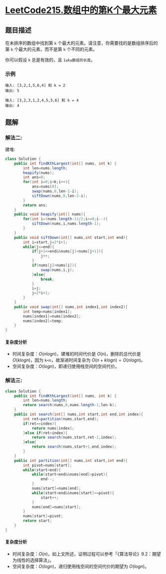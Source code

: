 # [LeetCode215.数组中的第K个最大元素](https://leetcode-cn.com/problems/kth-largest-element-in-an-array/)
## 题目描述
在未排序的数组中找到第 `k` 个最大的元素。请注意，你需要找的是数组排序后的第 `k` 个最大的元素，而不是第 `k` 个不同的元素。


你可以假设 `k` 总是有效的，且 `1≤k≤数组的长度`。
### 示例
```
输入: [3,2,1,5,6,4] 和 k = 2
输出: 5
```
```
输入: [3,2,3,1,2,4,5,5,6] 和 k = 4
输出: 4
```
## 题解
### 解法二:
建堆:
```java
class Solution {
    public int findKthLargest(int[] nums, int k) {
        int len=nums.length;
        heapify(nums);
        int ans=0;
        for(int i=0;i<k;i++){
            ans=nums[0];
            swap(nums,0,len-1-i);
            siftDown(nums,0,len-2-i);
        }
        return ans;
    }
    public void heapify(int[] nums){
        for(int i=(nums.length-1)/2;i>=0;i--){
            siftDown(nums,i,nums.length-1);
        }
    }
    public void siftDown(int[] nums,int start,int end){
        int i=start,j=2*i+1;
        while(j<=end){
            if(j+1<=end&&nums[j]<nums[j+1]){
                j++;
            }
            if(nums[j]>nums[i]){
                swap(nums,i,j);
            }else{
                break;
            }
            i=j;
            j=2*i+1;
        }
    }
    public void swap(int[] nums,int index1,int index2){
        int temp=nums[index1];
        nums[index1]=nums[index2];
        nums[index2]=temp;
    }
}
```
#### 复杂度分析
- 时间复杂度：$O(nlogn)$，建堆的时间代价是 $O(n)$，删除的总代价是 $O(klogn)$，因为 `k<n`，故渐进时间复杂为 $O(n+klogn)=O(nlogn)$。
- 空间复杂度：$O(logn)$，即递归使用栈空间的空间代价。
### 解法三:
```java
class Solution {
    public int findKthLargest(int[] nums, int k) {
        int len=nums.length;
        return search(nums,0,nums.length-1,len-k);
    }
    public int search(int[] nums,int start,int end,int index){
        int ret=partition(nums,start,end);
        if(ret==index){
            return nums[index];
        }else if(ret>index){
            return search(nums,start,ret-1,index);
        }else{
            return search(nums,start+1,end,index);
        }
    }
    public int partition(int[] nums,int start,int end){
        int pivot=nums[start];
        while(start<end){
            while(start<end&&nums[end]>pivot){
                end--;
            }
            nums[start]=nums[end];
            while(start<end&&nums[start]<=pivot){
                start++;
            }
            nums[end]=nums[start];
        }
        nums[start]=pivot;
        return start;
    }
}
```
#### 复杂度分析
- 时间复杂度：$O(n)$，如上文所述，证明过程可以参考「《算法导论》9.2：期望为线性的选择算法」。
- 空间复杂度：$O(logn)$，递归使用栈空间的空间代价的期望为 $O(logn)$。
